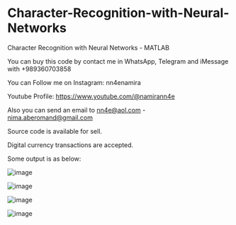 # Character-Recognition-with-Neural-Networks
Character Recognition with Neural Networks - MATLAB

You can buy this code by contact me in WhatsApp, Telegram and iMessage with +989360703858

You can Follow me on Instagram: nn4enamira

Youtube Profile: https://www.youtube.com/@namirann4e

Also you can send an email to nn4e@aol.com - nima.aberomand@gmail.com

Source code is available for sell.

Digital currency transactions are accepted.

Some output is as below:

![image](https://github.com/user-attachments/assets/33ef173d-70ac-4b60-a7a3-69df0085042c)

![image](https://github.com/user-attachments/assets/d5b7cdc3-5a01-41f9-82b1-973917726250)

![image](https://github.com/user-attachments/assets/26cc9e11-9e65-4015-8585-1d5288af749c)

![image](https://github.com/user-attachments/assets/32df9659-3045-4179-9ca6-b4dfa1a1ffb0)


